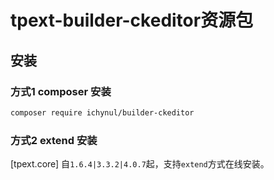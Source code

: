 # tpext-builder-ckeditor资源包

## 安装

### 方式1 composer 安装

```bash
composer require ichynul/builder-ckeditor
```

### 方式2 extend 安装

[tpext.core] 自`1.6.4|3.3.2|4.0.7`起，支持`extend`方式在线安装。
